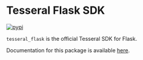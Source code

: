 # Tesseral Flask SDK

[![pypi](https://img.shields.io/pypi/v/tesseral-flask)](https://pypi.python.org/pypi/tesseral-flask)

`tesseral_flask` is the official Tesseral SDK for Flask.

Documentation for this package is available [here](https://tesseral.com/docs/sdks/serverside-sdks/tesseral-sdk-flask).